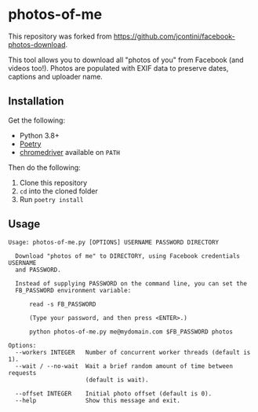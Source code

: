 # photos-of-me

This repository was forked from https://github.com/jcontini/facebook-photos-download.

This tool allows you to download all "photos of you" from Facebook (and videos too!). Photos are populated with EXIF data to preserve dates, captions and uploader name.


## Installation

Get the following:

- Python 3.8+
- [Poetry](https://python-poetry.org)
- [chromedriver](http://chromedriver.chromium.org/downloads) available on `PATH`

Then do the following:

1. Clone this repository
2. `cd` into the cloned folder
3. Run `poetry install`


## Usage

```
Usage: photos-of-me.py [OPTIONS] USERNAME PASSWORD DIRECTORY

  Download "photos of me" to DIRECTORY, using Facebook credentials USERNAME
  and PASSWORD.

  Instead of supplying PASSWORD on the command line, you can set the
  FB_PASSWORD environment variable:

      read -s FB_PASSWORD

      (Type your password, and then press <ENTER>.)

      python photos-of-me.py me@mydomain.com $FB_PASSWORD photos

Options:
  --workers INTEGER   Number of concurrent worker threads (default is 1).
  --wait / --no-wait  Wait a brief random amount of time between requests
                      (default is wait).

  --offset INTEGER    Initial photo offset (default is 0).
  --help              Show this message and exit.
```
